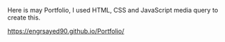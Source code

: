 Here is may Portfolio, I used HTML, CSS and JavaScript media query to create this.

https://engrsayed90.github.io/Portfolio/
